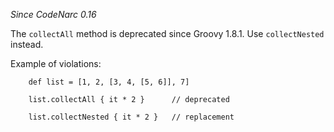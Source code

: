 *Since CodeNarc 0.16*

The `collectAll` method is deprecated since Groovy 1.8.1. Use
`collectNested` instead.

Example of violations:

``` 
    def list = [1, 2, [3, 4, [5, 6]], 7]

    list.collectAll { it * 2 }      // deprecated

    list.collectNested { it * 2 }   // replacement
```
